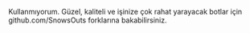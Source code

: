 Kullanmıyorum. Güzel, kaliteli ve işinize çok rahat yarayacak botlar için github.com/SnowsOuts forklarına bakabilirsiniz.

